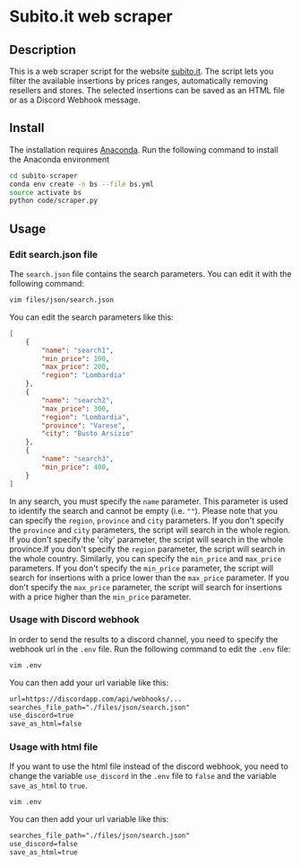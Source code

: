# Subito.it web scraper

## Description
This  is a web scraper script for the website [subito.it](https://www.subito.it). The script lets you filter the available insertions by prices ranges, automatically removing resellers and stores. The selected insertions can be saved as an HTML file or as a Discord Webhook message. 

## Install

The installation requires [Anaconda](https://www.anaconda.com/download/).
Run the following command to install the Anaconda environment
```bash
cd subito-scraper
conda env create -n bs --file bs.yml
source activate bs
python code/scraper.py
```

## Usage
### Edit search.json file
The `search.json` file contains the search parameters. You can edit it with the following command:
```bash
vim files/json/search.json
```

You can edit the search parameters like this:
```json
[
    {
        "name": "search1",
        "min_price": 100,
        "max_price": 200,
        "region": "Lombardia"
    },
    {
        "name": "search2",
        "max_price": 300,
        "region": "Lombardia",
        "province": "Varese",
        "city": "Busto Arsizio"
    },
    {
        "name": "search3",
        "min_price": 400,
    }
]
```
In any search, you must specify the `name` parameter. This parameter is used to identify the search and cannot be empty (i.e. `""`).
Please note that you can specify the `region`, `province` and `city` parameters. If you don't specify the `province` and `city` parameters, the script will search in the whole region. If you don't specify the 'city' parameter, the script will search in the whole province.If you don't specify the `region` parameter, the script will search in the whole country.
Similarly, you can specify the `min_price` and `max_price` parameters. If you don't specify the `min_price` parameter, the script will search for insertions with a price lower than the `max_price` parameter. If you don't specify the `max_price` parameter, the script will search for insertions with a price higher than the `min_price` parameter.

### Usage with Discord webhook
In order to send the results to a discord channel, you need to specify the webhook url in the `.env` file.
Run the following command to edit the `.env` file:

```bash
vim .env
```

You can then add your url variable like this:
```txt
url=https://discordapp.com/api/webhooks/...
searches_file_path="./files/json/search.json"
use_discord=true
save_as_html=false
```

### Usage with html file
If you want to use the html file instead of the discord webhook, you need to change the variable `use_discord` in the `.env` file to `false` and the variable `save_as_html` to `true`.

```bash
vim .env
```

You can then add your url variable like this:
```txt
searches_file_path="./files/json/search.json"
use_discord=false
save_as_html=true
```
